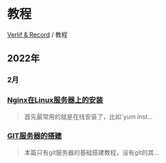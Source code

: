 # 教程

[Verlif & Record](../readme.md) / 教程

## __2022年__

### __2月__

### [Nginx在Linux服务器上的安装](../docs/教程/Nginx在Linux上的安装.md)
> 首先最常用的就是在线安装了，比如`yum inst...

### [GIT服务器的搭建](../docs/教程/GIT服务器的搭建.md)
> 本篇只有git服务器的基础搭建教程，没有git的其...

